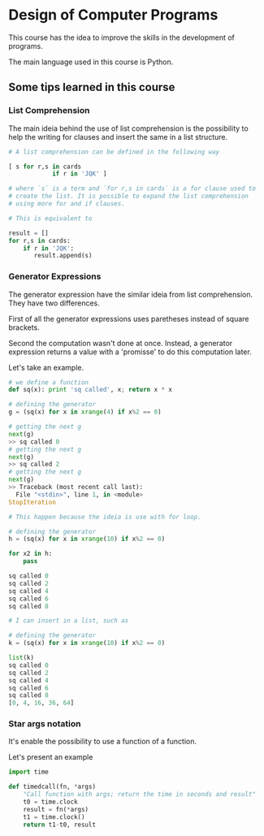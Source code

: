 # Design of Computer Programs

This course has the idea to improve the skills in the development of programs.

The main language used in this course is Python.

## Some tips learned in this course

### List Comprehension

The main ideia behind the use of list comprehension is the possibility
to help the writing for clauses and insert the same in a list structure.

```python
# A list comprehension can be defined in the following way

[ s for r,s in cards
    	    if r in 'JQK' ]

# where `s` is a term and `for r,s in cards` is a for clause used to
# create the list. It is possible to expand the list comprehension
# using more for and if clauses.

# This is equivalent to

result = []
for r,s in cards:
    if r in 'JQK':
       result.append(s)

```

### Generator Expressions

The generator expression have the similar ideia from list
comprehension. They have two differences.

First of all the generator expressions uses paretheses instead of
square brackets.

Second the computation wasn't done at once. Instead, a generator
expression returns a value with a 'promisse' to do this computation
later.

Let's take an example.

```python
# we define a function
def sq(x): print 'sq called', x; return x * x

# defining the generator
g = (sq(x) for x in xrange(4) if x%2 == 0)

# getting the next g
next(g)
>> sq called 0
# getting the next g
next(g)
>> sq called 2
# getting the next g
next(g)
>> Traceback (most recent call last):
  File "<stdin>", line 1, in <module>
StopIteration

# This happen because the ideia is use with for loop.

# defining the generator
h = (sq(x) for x in xrange(10) if x%2 == 0)

for x2 in h:
    pass

sq called 0
sq called 2
sq called 4
sq called 6
sq called 8

# I can insert in a list, such as

# defining the generator
k = (sq(x) for x in xrange(10) if x%2 == 0)

list(k)
sq called 0
sq called 2
sq called 4
sq called 6
sq called 8
[0, 4, 16, 36, 64]
```

### Star args notation

It's enable the possibility to use a function of a function.

Let's present an example
```python
import time

def timedcall(fn, *args)
    "Call function with args; return the time in seconds and result"
    t0 = time.clock
    result = fn(*args)
    t1 = time.clock()
    return t1-t0, result
```